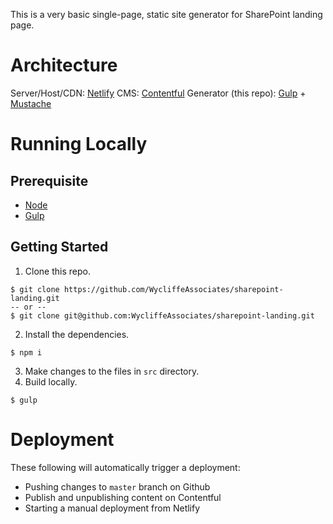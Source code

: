 This is a very basic single-page, static site generator for SharePoint landing page.

# Architecture

Server/Host/CDN: [Netlify](https://netlify.com)
CMS: [Contentful](https://contentful.com)
Generator (this repo): [Gulp](https://gulpjs.com) + [Mustache](https://mustache.github.io/)

# Running Locally

## Prerequisite

- [Node](https://nodejs.org)
- [Gulp](https://gulpjs.com)

## Getting Started

1. Clone this repo.

```
$ git clone https://github.com/WycliffeAssociates/sharepoint-landing.git
-- or --
$ git clone git@github.com:WycliffeAssociates/sharepoint-landing.git
```

2. Install the dependencies.

```
$ npm i
```

3. Make changes to the files in `src` directory.
4. Build locally.

```
$ gulp
```

# Deployment

These following will automatically trigger a deployment:

- Pushing changes to `master` branch on Github
- Publish and unpublishing content on Contentful
- Starting a manual deployment from Netlify
